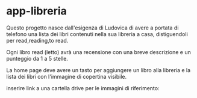 # app-libreria

Questo progetto nasce dall'esigenza di Ludovica di avere a portata di telefono una lista dei libri contenuti nella sua libreria a casa, distiguendoli per read,reading,to read.

Ogni libro read (letto) avrà una recensione con una breve descrizione e un punteggio da 1 a 5 stelle. 

La home page deve avere un tasto per aggiungere un libro alla libreria e la lista dei libri con l'immagine di copertina visibile. 

inserire link a una cartella drive per le immagini di riferimento: